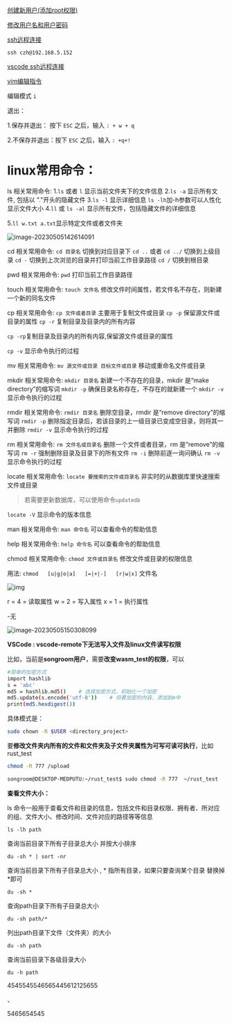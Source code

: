 [创建新用户(添加root权限)](https://blog.csdn.net/weixin_44569100/article/details/98749869?ops_request_misc=%257B%2522request%255Fid%2522%253A%2522168378809416800215010088%2522%252C%2522scm%2522%253A%252220140713.130102334.pc%255Fall.%2522%257D&request_id=168378809416800215010088&biz_id=0&utm_medium=distribute.pc_search_result.none-task-blog-2~all~first_rank_ecpm_v1~rank_v31_ecpm-9-98749869-null-null.142^v86^insert_down1,239^v2^insert_chatgpt&utm_term=ubuntu%E5%88%9B%E5%BB%BA%E6%96%B0%E7%94%A8%E6%88%B7&spm=1018.2226.3001.4187)

[修改用户名和用户密码](https://blog.csdn.net/m0_54647521/article/details/127521032)

[ssh远程连接](https://www.bilibili.com/video/BV1gt411L7me/?spm_id_from=333.337.search-card.all.click&vd_source=66be4fe8b4fb352044a1725fb9665060)

`ssh czh@192.168.5.152`

[vscode ssh远程连接](https://www.bilibili.com/video/BV15D4y177Ko/?spm_id_from=333.880.my_history.page.click&vd_source=66be4fe8b4fb352044a1725fb9665060)


[vim编辑指令](https://blog.csdn.net/weixin_39653948/article/details/116352298)

编辑模式 `i`

退出：

1.保存并退出：    按下 `ESC` 之后，输入 `: + w + q`

2.不保存并退出：按下 `ESC` 之后，输入 `: +q+!`

# linux常用命令：

ls 相关常用命令:
1.`ls` 或者 `l` 显示当前文件夹下的文件信息
2.`ls -a` 显示所有文件, 包括以 "."开头的隐藏文件
3.`ls -l` 显示详细信息  `ls -lh`加-h参数可以人性化显示文件大小
4.`ll` 或 `ls -al` 显示所有文件，包括隐藏文件的详细信息

5.`ll w.txt a.txt`显示特定文件或者文件夹

![image-20230505142614091](D:\AppData\Typora\typora-user-images\image-20230505142614091.png)

cd 相关常用命令:
`cd 目录名` 切换到对应目录下
`cd ..` 或者 `cd ../` 切换到上级目录
`cd -` 切换到上次浏览的目录并打印当前工作目录路径
`cd /` 切换到根目录

pwd 相关常用命令:
`pwd` 打印当前工作目录路径

touch 相关常用命令:
`touch 文件名` 修改文件时间属性，若文件名不存在，则新建一个新的同名文件

cp 相关常用命令:
`cp 文件或者目录` 主要用于复制文件或目录
`cp -p` 保留源文件或目录的属性
`cp -r` 复制目录及目录内的所有内容

`cp -rp`复制目录及目录内的所有内容,保留源文件或目录的属性

`cp -v` 显示命令执行的过程

mv 相关常用命令:
`mv 源文件或目录 目标文件或目录` 移动或重命名文件或目录

mkdir 相关常用命令:
`mkdir 目录名` 新建一个不存在的目录，mkdir 是“make directory”的缩写词
`mkdir -p` 确保目录名称存在，不存在的就新建一个
`mkdir -v` 显示命令执行的过程

rmdir 相关常用命令:
`rmdir 目录名` 删除空目录，rmdir 是“remove directory”的缩写词
`rmdir -p` 删除指定目录后，若该目录的上一级目录已变成空目录，则将其一并删除
`rmdir -v` 显示命令执行的过程

rm 相关常用命令:
`rm 文件名或目录名` 删除一个文件或者目录，rm 是“remove”的缩写词
`rm -r` 强制删除目录及目录下的所有文件
`rm -i` 删除前逐一询问确认
`rm -v` 显示命令执行的过程

locate 相关常用命令:
`locate 要搜索的文件或目录名` 非实时的从数据库里快速搜索文件或目录

> 若需要更新数据库，可以使用命令`updatedb`

`locate -V` 显示命令的版本信息

man 相关常用命令:
`man 命令名` 可以查看命令的帮助信息

help 相关常用命令:
`help 命令名` 可以查看命令的帮助信息

chmod 相关常用命令:
`chmod 文件或目录名` 修改文件或目录的权限信息

用法: `chmod   [u|g|o|a]   [=|+|-]   [r|w|x]`   文件名

![img](https://sphard.com/ebooks/linux/8.png)

r = 4 = 读取属性
w = 2 = 写入属性
x = 1 = 执行属性

-无

![image-20230505150308099](D:\AppData\Typora\typora-user-images\image-20230505150308099.png)

**VSCode : vscode-remote下无法写入文件及linux文件读写权限**

比如，当前是**songroom用户**，需要**改变wasm_test的权限**，可以

```bash
#简单的加密方式
import hashlib
s = 'abc'
md5 = hashlib.md5()    # 选择加密方式，初始化一个加密
md5.update(s.encode('utf-8'))    # 将要加密的内容，添加到m中
print(md5.hexdigest())

```

具体模式是：

```bash
sudo chown -R $USER <directory_project>
```

要**修改文件夹内所有的文件和文件夹及子文件夹属性为可写可读可执行**，比如rust_test

```bash
chmod -R 777 /upload
​
songroom@DESKTOP-MEDPUTU:~/rust_test$ sudo chmod -R 777  ~/rust_test
```

**查看文件大小：**

ls 命令一般用于查看文件和目录的信息，包括文件和目录权限、拥有者、所对应的组、文件大小、修改时间、文件对应的路径等等信息

`ls -lh path`

查询当前目录下所有子目录总大小 并按大小排序

`du -sh * | sort -nr` 

查询当前目录下所有子目录总大小 , * 指所有目录，如果只要查询某个目录 替换掉*即可

`du -sh *`

查询path目录下所有子目录总大小

`du -sh path/*`

列出path目录下文件（文件夹）的大小

`du -sh path`

查询当前目录下各级目录大小

`du -h path`

4545545546565445612125655

、

5465654545
